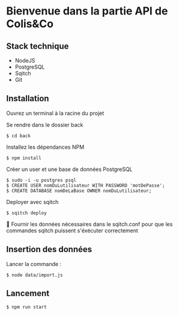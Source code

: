 # Bienvenue dans la partie API de Colis&Co

## Stack technique

* NodeJS
* PostgreSQL
* Sqitch
* Git

## Installation

Ouvrez un terminal à la racine du projet

Se rendre dans le dossier back
```
$ cd back 
```

Installez les dépendances NPM
```
$ npm install
```

Créer un user et une base de données PostgreSQL 
```
$ sudo -i -u postgres psql
$ CREATE USER nomDuLutilisateur WITH PASSWORD 'motDePasse';
$ CREATE DATABASE nomDeLaBase OWNER nomDuLutilisateur;
```

Deployer avec sqitch
```
$ sqitch deploy
```
:triangular_flag_on_post: Fournir les données nécessaires dans le sqitch.conf pour que les commandes sqitch puissent s'éxécuter correctement

## Insertion des données

Lancer la commande :
```
$ node data/import.js
```

## Lancement

```
$ npm run start
```





